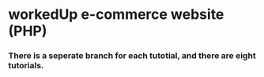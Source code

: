 # workedUp e-commerce website (PHP)
### There is a seperate branch for each tutotial, and there are eight tutorials.
